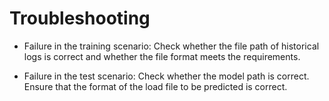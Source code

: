 # Troubleshooting<a name="EN-US_TOPIC_0253059676"></a>

-   Failure in the training scenario: Check whether the file path of historical logs is correct and whether the file format meets the requirements.

-   Failure in the test scenario: Check whether the model path is correct. Ensure that the format of the load file to be predicted is correct.


